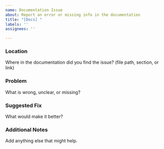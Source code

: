 ```yaml
---
name: Documentation Issue
about: Report an error or missing info in the documentation
title: "[Docs] "
labels: ''
assignees: ''

---
```


### Location
Where in the documentation did you find the issue? (file path, section, or link)

### Problem
What is wrong, unclear, or missing?

### Suggested Fix
What would make it better?

### Additional Notes
Add anything else that might help.
